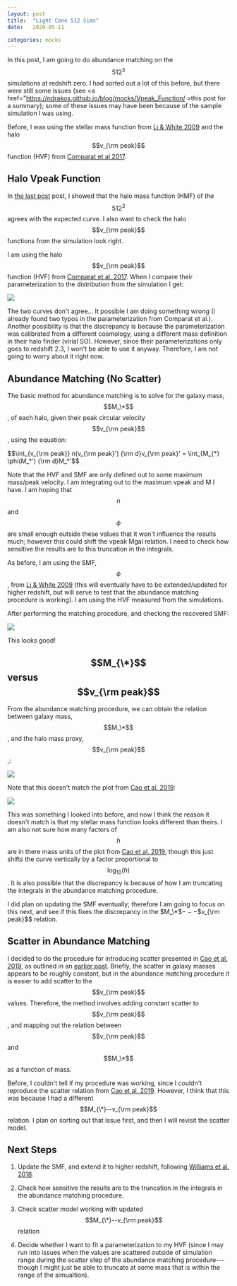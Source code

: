 ```yaml
---
layout: post
title:  "Light Cone 512 Sims"
date:   2020-05-11

categories: mocks
---
```



In this post, I am going to do abundance matching on the $$512^3$$ simulations at redshift zero. I had sorted out a lot of this before, but there were still some issues (see <a href="https://ndrakos.github.io/blog/mocks/Vpeak_Function/ >this post</a> for a summary); some of these issues may have been because of the sample simulation I was using.

Before, I was using the stellar mass function from <a href="https://ui.adsabs.harvard.edu/abs/2009MNRAS.398.2177L">Li & White 2009</a> and  the halo $$v_{\rm peak}$$ function (HVF) from <a href="https://ui.adsabs.harvard.edu/abs/2017MNRAS.469.4157C/abstract">Comparat et al 2017</a>.

## Halo Vpeak Function

In <a href="https://ndrakos.github.io/blog/mocks/Light_Cone_512_Sims/">the last post</a> post, I showed that the halo mass function (HMF) of the $$512^3$$ agrees with the expected curve. I also want to check the halo $$v_{\rm peak}$$ functions from the simulation look right.

I am using the halo $$v_{\rm peak}$$ function (HVF) from <a href="https://ui.adsabs.harvard.edu/abs/2017MNRAS.469.4157C/abstract">Comparat et al. 2017</a>. When I compare their parameterization to the distribution from the simulation I get:

<img src="{{ site.baseurl }}/assets/plots/20200511_HaloVelocityFunction.png">

The two curves don't agree... It possible I am doing something wrong (I already found two typos in the parameterization from Comparat et al.). Another possibility is that the discrepancy is because the parameterization was calibrated from a different cosmology, using a different mass definition in their halo finder (virial SO). However, since their parameterizations only goes to redshift 2.3, I won't be able to use it anyway. Therefore, I am not going to worry about it right now.


## Abundance Matching (No Scatter)

The basic method for abundance matching is to solve for the galaxy mass, $$M_\*$$, of each halo, given their peak circular velocity $$v_{\rm peak}$$, using the equation:

$$\int_{v_{\rm peak}} n(v_{\rm peak}') {\rm d}v_{\rm peak}' = \int_{M_{\*} \phi(M_\*') {\rm d}M_\*'$$

Note that the HVF and SMF are only defined out to some maximum mass/peak velocity. I am integrating out to the maximum vpeak and M I have. I am hoping that $$n$$ and $$\phi$$ are small enough outside these values that it won't influence the results much; however this could shift the vpeak Mgal relation. I need to check how sensitive the results are to this truncation in the integrals.

As before, I am using the SMF, $$\phi$$, from <a href="https://ui.adsabs.harvard.edu/abs/2009MNRAS.398.2177L">Li & White 2009</a> (this will eventually have to be extended/updated for higher redshift, but will serve to test that the abundance matching procedure is working). I am using the HVF measured from the simulations.

After performing the matching procedure, and checking the recovered SMF:

<img src="{{ site.baseurl }}/assets/plots/20200511_AbundanceMatching.png">

This looks good!


## $$M_{\*}$$ versus $$v_{\rm peak}$$

From the abundance matching procedure, we can obtain the relation between galaxy mass, $$M_\*$$, and the halo mass proxy, $$v_{\rm peak}$$,:

<img src="{{ site.baseurl }}/assets/plots/20200511_Mstar_vs_vpeak.png">

Note that this doesn't match the plot from <a href="https://ui.adsabs.harvard.edu/abs/2019arXiv191003605C/abstract">Cao et al. 2019</a>:

<img src="{{ site.baseurl }}/assets/plots/20200213_Cao2019.png">

This was something I looked into before, and now I think the reason it doesn't match is that my stellar mass function looks different than theirs. I am also not sure how many factors of $$h$$ are in there mass units of the plot from <a href="https://ui.adsabs.harvard.edu/abs/2019arXiv191003605C/abstract">Cao et al. 2019</a>, though this just shifts the curve vertically by a factor proportional to $$\log_{10}(h)$$. It is also possible that the discrepancy is because of how I am truncating the integrals in the abundance matching procedure.

I did plan on updating the SMF eventually; therefore I am going to focus on this next, and see if this fixes the discrepancy in the $M_\*$$---$$v_{\rm peak}$$ relation.


## Scatter in Abundance Matching

I decided to do the procedure for introducing scatter presented in <a href="https://ui.adsabs.harvard.edu/abs/2019arXiv191003605C/abstract">Cao et al. 2019</a>, as outlined in an <a href="https://ndrakos.github.io/blog/mocks/Adding_Scatter/">earlier post</a>.  Briefly, the scatter in galaxy masses appears to be roughly constant, but in the abundance matching procedure it is easier to add scatter to the $$v_{\rm peak}$$ values. Therefore, the method involves adding constant scatter to $$v_{\rm peak}$$, and mapping out the relation between $$v_{\rm peak}$$ and $$M_\*$$ as a function of mass.


Before, I couldn't tell if my procedure was working, since I couldn't reproduce the scatter relation from <a href="https://ui.adsabs.harvard.edu/abs/2019arXiv191003605C/abstract">Cao et al. 2019</a>. However, I think that this was because I had a different $$M_{\*}--v_{\rm peak}$$ relation. I plan on sorting out that issue first, and then I will revisit the scatter model.



## Next Steps

1. Update the SMF, and extend it to higher redshift, following <a href="https://ui.adsabs.harvard.edu/abs/2018ApJS..236...33W/abstract"> Williams et al. 2018</a>.


2. Check how sensitive the results are to the truncation in the integrals in the abundance matching procedure.

3. Check scatter model working with updated $$M_{\*}--v_{\rm peak}$$ relation

4. Decide whether I want to fit a parameterization to my HVF (since I may run into issues when the values are scattered outside of simulation range during the scatter step of the abundance matching procedure---though I might just be able to truncate at some mass that is within the range of the simualtion).
